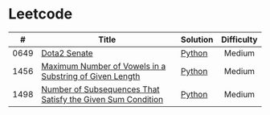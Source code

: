 # Leetcode

|  #   | Title                                                                                                                                                     | Solution                                                                                       | Difficulty |
| :--: | --------------------------------------------------------------------------------------------------------------------------------------------------------- | ---------------------------------------------------------------------------------------------- | :--------: |
| 0649 | [Dota2 Senate](https://leetcode.com/problems/dota2-senate/)                                                                                               | [Python](./algorithms/leetcode/dota2-senate.py)                                                |   Medium   |
| 1456 | [Maximum Number of Vowels in a Substring of Given Length](https://leetcode.com/problems/maximum-number-of-vowels-in-a-substring-of-given-length/)         | [Python](./algorithms/leetcode/maximum-number-of-vowels-in-a-substring-of-given-length.py)     |   Medium   |
| 1498 | [Number of Subsequences That Satisfy the Given Sum Condition](https://leetcode.com/problems/number-of-subsequences-that-satisfy-the-given-sum-condition/) | [Python](./algorithms/leetcode/number-of-subsequences-that-satisfy-the-given-sum-condition.py) |   Medium   |
